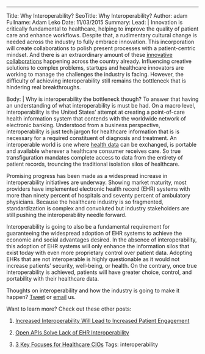---
Title: Why Interoperability?
SeoTitle: Why Interoperability?
Author: adam
Fullname: Adam Leko
Date: 11/03/2015
Summary: 
Lead: |
Innovation is critically fundamental to healthcare, helping to improve the quality of patient care and enhance workflows. Despite that, a rudimentary cultural change is needed across the industry to fully embrace innovation. This incorporation will create collaborations to polish present processes with a patient-centric mindset. And there is an extraordinary amount of these [innovative collaborations](https://catalyze.io/solutions/enterprise-innovation) happening across the country already. Influencing creative solutions to complex problems, startups and healthcare innovators are working to manage the challenges the industry is facing. However, the difficulty of achieving interoperability still remains the bottleneck that is hindering real breakthroughs.

Body: |
Why is interoperability the bottleneck though? To answer that having an understanding of what interoperability is must be had.  On a macro level, interoperability is the United States’ attempt at creating a point-of-care health information system that contends with the worldwide network of electronic banking. Understood from a business perspective, interoperability is just tech jargon for healthcare information that is is necessary for a required constituent of diagnosis and treatment. An interoperable world is one where [health data](https://catalyze.io/solutions/data-integration-control) can be exchanged, is portable and available wherever a healthcare consumer receives care. So true transfiguration mandates complete access to data from the entirety of patient records, trouncing the traditional isolation silos of healthcare.

Promising progress has been made as a widespread increase in interoperability initiatives are underway. Showing market maturity, most providers have implemented electronic health record (EHR) systems with more than ninety percent of hospitals and seventy percent of ambulatory physicians. Because the healthcare industry is so fragmented, standardization is complex and convoluted but industry stakeholders are still pushing the interoperability needle forward.

Interoperability is going to also be a fundamental requirement for guaranteeing the widespread adoption of EHR systems to achieve the economic and social advantages desired. In the absence of interoperability, this adoption of EHR systems will only enhance the information silos that exist today with even more proprietary control over patient data. Adopting EHRs that are not interoperable is highly questionable as it would not increase patients’ security, well-being, or health. On the contrary, once true interoperability is achieved, patients will have greater choice, control, and portability with their healthcare data. 

Thoughts on interoperability and how the industry is going to make it happen? [Tweet](https://twitter.com/catalyzeio) or [email](https://catalyze.io/blog/hello@catalyze.io) us.

Want to learn more? Check out these other posts:

1. [Increased Interoperability Will Lead to Increased Patient Engagement](https://catalyze.io/blog/increased-interoperability-will-lead-to-increased-patient-engagement)

2. [Open APIs Solve Lack of EHR Interoperability](https://catalyze.io/blog/open-apis-solve-lack-of-ehr-interoperability)

3. [3 Key Focuses for Healthcare CIOs](https://catalyze.io/blog/three-key-focuses-for-healthcare-cios)
Tags: interoperability